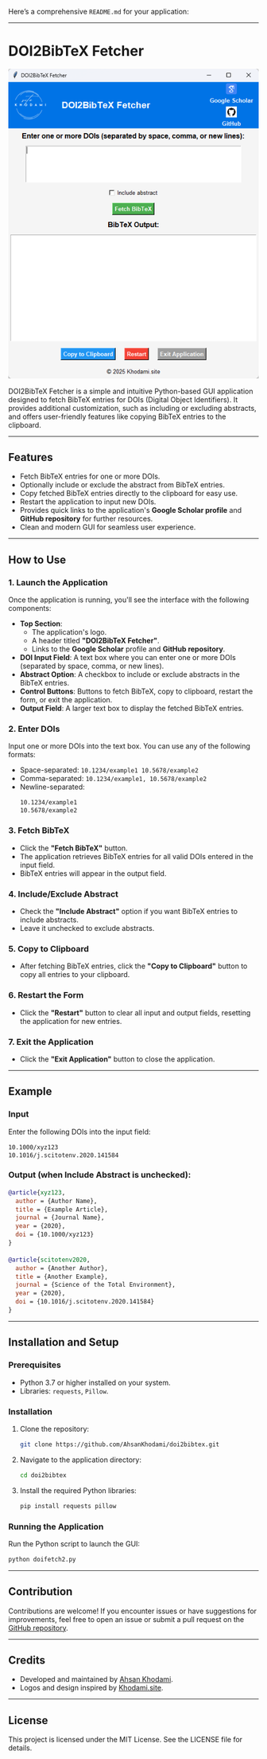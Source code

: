 Here’s a comprehensive `README.md` for your application:

---

# DOI2BibTeX Fetcher

![DOI2BibTeX Fetcher](https://raw.githubusercontent.com/AhsanKhodami/doi2bibtex/refs/heads/main/mainapplication.png)

DOI2BibTeX Fetcher is a simple and intuitive Python-based GUI application designed to fetch BibTeX entries for DOIs (Digital Object Identifiers). It provides additional customization, such as including or excluding abstracts, and offers user-friendly features like copying BibTeX entries to the clipboard.

---

## Features

- Fetch BibTeX entries for one or more DOIs.
- Optionally include or exclude the abstract from BibTeX entries.
- Copy fetched BibTeX entries directly to the clipboard for easy use.
- Restart the application to input new DOIs.
- Provides quick links to the application's **Google Scholar profile** and **GitHub repository** for further resources.
- Clean and modern GUI for seamless user experience.

---

## How to Use

### 1. Launch the Application
Once the application is running, you'll see the interface with the following components:
- **Top Section**:
  - The application's logo.
  - A header titled **"DOI2BibTeX Fetcher"**.
  - Links to the **Google Scholar** profile and **GitHub repository**.
- **DOI Input Field**: A text box where you can enter one or more DOIs (separated by space, comma, or new lines).
- **Abstract Option**: A checkbox to include or exclude abstracts in the BibTeX entries.
- **Control Buttons**: Buttons to fetch BibTeX, copy to clipboard, restart the form, or exit the application.
- **Output Field**: A larger text box to display the fetched BibTeX entries.

### 2. Enter DOIs
Input one or more DOIs into the text box. You can use any of the following formats:
- Space-separated: `10.1234/example1 10.5678/example2`
- Comma-separated: `10.1234/example1, 10.5678/example2`
- Newline-separated:
  ```
  10.1234/example1
  10.5678/example2
  ```

### 3. Fetch BibTeX
- Click the **"Fetch BibTeX"** button.
- The application retrieves BibTeX entries for all valid DOIs entered in the input field.
- BibTeX entries will appear in the output field.

### 4. Include/Exclude Abstract
- Check the **"Include Abstract"** option if you want BibTeX entries to include abstracts.
- Leave it unchecked to exclude abstracts.

### 5. Copy to Clipboard
- After fetching BibTeX entries, click the **"Copy to Clipboard"** button to copy all entries to your clipboard.

### 6. Restart the Form
- Click the **"Restart"** button to clear all input and output fields, resetting the application for new entries.

### 7. Exit the Application
- Click the **"Exit Application"** button to close the application.

---

## Example

### Input
Enter the following DOIs into the input field:
```
10.1000/xyz123
10.1016/j.scitotenv.2020.141584
```

### Output (when **Include Abstract** is unchecked):
```bibtex
@article{xyz123,
  author = {Author Name},
  title = {Example Article},
  journal = {Journal Name},
  year = {2020},
  doi = {10.1000/xyz123}
}

@article{scitotenv2020,
  author = {Another Author},
  title = {Another Example},
  journal = {Science of the Total Environment},
  year = {2020},
  doi = {10.1016/j.scitotenv.2020.141584}
}
```

---

## Installation and Setup

### Prerequisites
- Python 3.7 or higher installed on your system.
- Libraries: `requests`, `Pillow`.

### Installation
1. Clone the repository:
   ```bash
   git clone https://github.com/AhsanKhodami/doi2bibtex.git
   ```
2. Navigate to the application directory:
   ```bash
   cd doi2bibtex
   ```
3. Install the required Python libraries:
   ```bash
   pip install requests pillow
   ```

### Running the Application
Run the Python script to launch the GUI:
```bash
python doifetch2.py
```

---

## Contribution

Contributions are welcome! If you encounter issues or have suggestions for improvements, feel free to open an issue or submit a pull request on the [GitHub repository](https://github.com/AhsanKhodami/doi2bibtex).

---

## Credits

- Developed and maintained by [Ahsan Khodami](https://khodami.site).
- Logos and design inspired by [Khodami.site](https://khodami.site).

---

## License

This project is licensed under the MIT License. See the LICENSE file for details.
